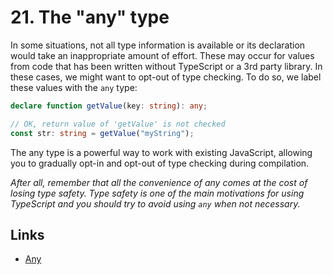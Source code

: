 # 21. The "any" type

In some situations, not all type information is available or its declaration
would take an inappropriate amount of effort. These may occur for values from
code that has been written without TypeScript or a 3rd party library. In these
cases, we might want to opt-out of type checking. To do so, we label these
values with the `any` type:

```ts
declare function getValue(key: string): any;

// OK, return value of 'getValue' is not checked
const str: string = getValue("myString");
```

The any type is a powerful way to work with existing JavaScript, allowing you to
gradually opt-in and opt-out of type checking during compilation.

_After all, remember that all the convenience of any comes at the cost of losing
type safety. Type safety is one of the main motivations for using TypeScript and
you should try to avoid using `any` when not necessary._

## Links

- [Any](https://www.typescriptlang.org/docs/handbook/basic-types.html#any)
